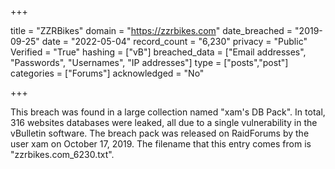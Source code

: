+++

title = "ZZRBikes"
domain = "https://zzrbikes.com"
date_breached = "2019-09-25"
date = "2022-05-04"
record_count = "6,230"
privacy = "Public"
Verified = "True"
hashing = ["vB"]
breached_data = ["Email addresses", "Passwords", "Usernames", "IP addresses"]
type = ["posts","post"]
categories = ["Forums"]
acknowledged = "No"


+++


This breach was found in a large collection named "xam's DB Pack". In total, 316 websites databases were leaked, all due to a single vulnerability in the vBulletin software. The breach pack was released on RaidForums by the user xam on October 17, 2019. The filename that this entry comes from is "zzrbikes.com_6230.txt".

